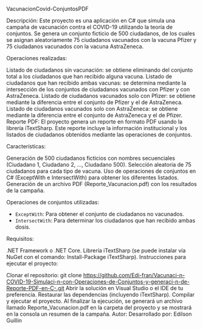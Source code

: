 VacunacionCovid-ConjuntosPDF

Descripción: Este proyecto es una aplicación en C# que simula una campaña de vacunación contra el COVID-19 utilizando la teoría de conjuntos. Se genera un conjunto ficticio de 500 ciudadanos, de los cuales se asignan aleatoriamente 75 ciudadanos vacunados con la vacuna Pfizer y 75 ciudadanos vacunados con la vacuna AstraZeneca.

Operaciones realizadas:

Listado de ciudadanos sin vacunación: se obtiene eliminando del conjunto total a los ciudadanos que han recibido alguna vacuna.
Listado de ciudadanos que han recibido ambas vacunas: se determina mediante la intersección de los conjuntos de ciudadanos vacunados con Pfizer y con AstraZeneca.
Listado de ciudadanos vacunados solo con Pfizer: se obtiene mediante la diferencia entre el conjunto de Pfizer y el de AstraZeneca.
Listado de ciudadanos vacunados solo con AstraZeneca: se obtiene mediante la diferencia entre el conjunto de AstraZeneca y el de Pfizer.
Reporte PDF: El proyecto genera un reporte en formato PDF usando la librería iTextSharp. Este reporte incluye la información institucional y los listados de ciudadanos obtenidos mediante las operaciones de conjuntos.

Características:

Generación de 500 ciudadanos ficticios con nombres secuenciales (Ciudadano 1, Ciudadano 2, ..., Ciudadano 500).
Selección aleatoria de 75 ciudadanos para cada tipo de vacuna.
Uso de operaciones de conjuntos en C# (ExceptWith e IntersectWith) para obtener los diferentes listados.
Generación de un archivo PDF (Reporte_Vacunacion.pdf) con los resultados de la campaña.

Operaciones de conjuntos utilizadas:
  - `ExceptWith`: Para obtener el conjunto de ciudadanos no vacunados.
  - `IntersectWith`: Para determinar los ciudadanos que han recibido ambas dosis.
  
Requisitos:

.NET Framework o .NET Core.
Librería iTextSharp (se puede instalar vía NuGet con el comando: Install-Package iTextSharp).
Instrucciones para ejecutar el proyecto:

Clonar el repositorio: git clone https://github.com/Edi-fran/Vacunaci-n-COVID-19-Simulaci-n-con-Operaciones-de-Conjuntos-y-generaci-n-de-Reporte-PDF-en-C-.git
Abrir la solución en Visual Studio o el IDE de tu preferencia.
Restaurar las dependencias (incluyendo iTextSharp).
Compilar y ejecutar el proyecto.
Al finalizar la ejecución, se generará un archivo llamado Reporte_Vacunacion.pdf en la carpeta del proyecto y se mostrará en la consola un resumen de la campaña.
Autor: Desarrollado por: Edilson Guillin
